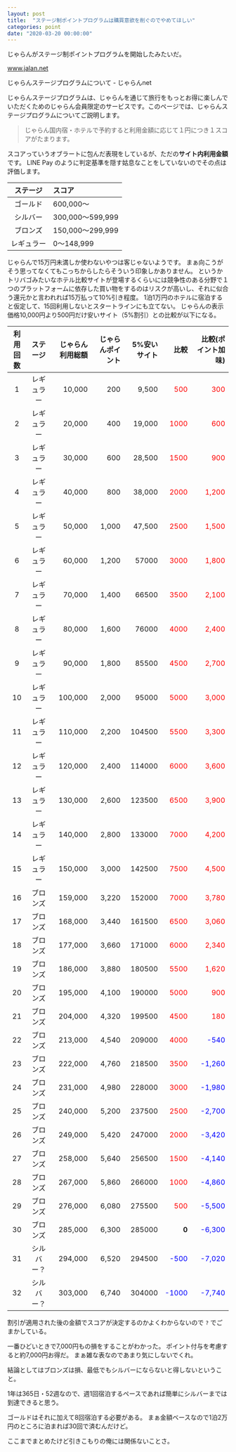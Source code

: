 ```yaml
---
layout: post
title:  "ステージ制ポイントプログラムは購買意欲を削ぐのでやめてほしい"
categories: point
date: "2020-03-20 00:00:00"
---
```


じゃらんがステージ制ポイントプログラムを開始したみたいだ。


<div class="card">
  <a href="https://www.jalan.net/theme/jalan_stage_program/index.html"></a>
  <div class="card__header">
    <a href="https://www.jalan.net/theme/jalan_stage_program/index.html">www.jalan.net</a>
  </div>
  <div class="card__image">
    <img src="">
  </div>
  <div class="card__title">
    <p>じゃらんステージプログラムについて - じゃらんnet</p>
  </div>
  <div class="card__description">
    <p>じゃらんステージプログラムは、じゃらんを通じて旅行をもっとお得に楽しんでいただくためのじゃらん会員限定のサービスです。このページでは、じゃらんステージプログラムについてご説明します。</p>
  </div>
</div>


> じゃらん国内宿・ホテルで予約すると利用金額に応じて１円につき１スコアがたまります。

スコアっていうオブラートに包んだ表現をしているが、ただの**サイト内利用金額**です。
LINE Pay のように判定基準を隠す姑息なことをしていないのでその点は評価します。

|ステージ|スコア|
|:-:|:-|
|ゴールド|600,000〜|
|シルバー|300,000〜599,999|
|ブロンズ|150,000〜299,999|
|レギュラー|0〜148,999|

じゃらんで15万円未満しか使わないやつは客じゃないようです。
まぁ向こうがそう思ってなくてもこっちからしたらそういう印象しかありません。
というかトリバゴみたいなホテル比較サイトが登場するくらいには競争性のある分野で１つのプラットフォームに依存した買い物をするのはリスクが高いし、それに似合う還元かと言われれば15万払って10%引き程度。
1泊1万円のホテルに宿泊すると仮定して、15回利用しないとスタートラインにも立てない。
じゃらんの表示価格10,000円より500円だけ安いサイト（5%割引）との比較が以下になる。

|利用回数|ステージ|じゃらん利用総額|じゃらんポイント|5%安いサイト|比較|比較(ポイント加味)|
|:-:|:-:|-:|-:|-:|-:|-:|
|1|レギュラー|10,000|200|9,500|<span style="color:red;">500</span>|<span style="color:red;">300</span>|
|2|レギュラー|20,000|400|19,000|<span style="color:red;">1000</span>|<span style="color:red;">600</span>|
|3|レギュラー|30,000|600|28,500|<span style="color:red;">1500</span>|<span style="color:red;">900</span>|
|4|レギュラー|40,000|800|38,000|<span style="color:red;">2000</span>|<span style="color:red;">1,200</span>|
|5|レギュラー|50,000|1,000|47,500|<span style="color:red;">2500</span>|<span style="color:red;">1,500</span>|
|6|レギュラー|60,000|1,200|57000|<span style="color:red;">3000</span>|<span style="color:red;">1,800</span>|
|7|レギュラー|70,000|1,400|66500|<span style="color:red;">3500</span>|<span style="color:red;">2,100</span>|
|8|レギュラー|80,000|1,600|76000|<span style="color:red;">4000</span>|<span style="color:red;">2,400</span>|
|9|レギュラー|90,000|1,800|85500|<span style="color:red;">4500</span>|<span style="color:red;">2,700</span>|
|10|レギュラー|100,000|2,000|95000|<span style="color:red;">5000</span>|<span style="color:red;">3,000</span>|
|11|レギュラー|110,000|2,200|104500|<span style="color:red;">5500</span>|<span style="color:red;">3,300</span>|
|12|レギュラー|120,000|2,400|114000|<span style="color:red;">6000</span>|<span style="color:red;">3,600</span>|
|13|レギュラー|130,000|2,600|123500|<span style="color:red;">6500</span>|<span style="color:red;">3,900</span>|
|14|レギュラー|140,000|2,800|133000|<span style="color:red;">7000</span>|<span style="color:red;">4,200</span>|
|15|レギュラー|150,000|3,000|142500|<span style="color:red;">7500</span>|<span style="color:red;">4,500</span>|
|16|ブロンズ|159,000|3,220|152000|<span style="color:red;">7000</span>|<span style="color:red;">3,780</span>|
|17|ブロンズ|168,000|3,440|161500|<span style="color:red;">6500</span>|<span style="color:red;">3,060</span>|
|18|ブロンズ|177,000|3,660|171000|<span style="color:red;">6000</span>|<span style="color:red;">2,340</span>|
|19|ブロンズ|186,000|3,880|180500|<span style="color:red;">5500</span>|<span style="color:red;">1,620</span>|
|20|ブロンズ|195,000|4,100|190000|<span style="color:red;">5000</span>|<span style="color:red;">900</span>|
|21|ブロンズ|204,000|4,320|199500|<span style="color:red;">4500</span>|<span style="color:red;">180</span>|
|22|ブロンズ|213,000|4,540|209000|<span style="color:red;">4000</span>|<span style="color:blue;">-540</span>|
|23|ブロンズ|222,000|4,760|218500|<span style="color:red;">3500</span>|<span style="color:blue;">-1,260</span>|
|24|ブロンズ|231,000|4,980|228000|<span style="color:red;">3000</span>|<span style="color:blue;">-1,980</span>|
|25|ブロンズ|240,000|5,200|237500|<span style="color:red;">2500</span>|<span style="color:blue;">-2,700</span>|
|26|ブロンズ|249,000|5,420|247000|<span style="color:red;">2000</span>|<span style="color:blue;">-3,420</span>|
|27|ブロンズ|258,000|5,640|256500|<span style="color:red;">1500</span>|<span style="color:blue;">-4,140</span>|
|28|ブロンズ|267,000|5,860|266000|<span style="color:red;">1000</span>|<span style="color:blue;">-4,860</span>|
|29|ブロンズ|276,000|6,080|275500|<span style="color:red;">500</span>|<span style="color:blue;">-5,500</span>|
|30|ブロンズ|285,000|6,300|285000|<strong>0</strong>|<span style="color:blue;">-6,300</span>|
|31|シルバー？|294,000|6,520|294500|<span style="color:blue;">-500</span>|<span style="color:blue;">-7,020</span>|
|32|シルバー？|303,000|6,740|304000|<span style="color:blue;">-1000</span>|<span style="color:blue;">-7,740</span>|

割引が適用された後の金額でスコアが決定するのかよくわからないので `?` でごまかしている。

一番ひどいときで7,000円もの損をすることがわかった。
ポイント付与を考慮すると約7,000円お得だ。
まぁ雑な表なのであまり気にしないでくれ。

結論としてはブロンズは損、最低でもシルバーにならないと得しないということ。

1年は365日・52週なので、週1回宿泊するペースであれば簡単にシルバーまでは到達できると思う。

ゴールドはそれに加えて8回宿泊する必要がある。
まぁ金額ベースなので1泊2万円のところに泊まれば30回で済むんだけど。

ここまでまとめたけど引きこもりの俺には関係ないことさ。
